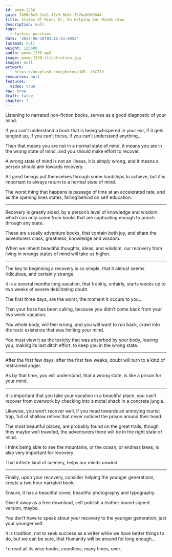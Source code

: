 ```yaml
---
id: poem-1256
guid: 7498d6e3-2ad1-45c9-8b8c-357ba6306044
title: States Of Mind; Or, On Helping Our Minds Grow
description: null
tags:
  - furkies-purrkies
date: '2023-08-10T03:15:54.985Z'
lastmod: null
weight: 125600
audio: poem-1256.mp3
image: poem-1256-illustration.jpg
images: null
artwork:
  - https://unsplash.com/photos/UXR--t8CZ1U
resources: null
features:
  video: true
raw: true
draft: false
chapter: 7
---
```


Listening to narrated non-fiction books,
serves as a good diagnostic of your mind.

If you can’t understand a book that is being whispered in your ear,
if it gets tangled up, if you can’t focus, if you can’t understand anything…

Then that means you are not in a normal state of mind,
it means you are in the wrong state of mind, and you should make effort to recover.

A wrong state of mind is not an illness, it is simply wrong,
and it means a person should aim towards recovery.

All great beings put themselves through some hardships to achieve,
but it is important to always return to a normal state of mind.

The worst thing that happens is passage of time at an accelerated rate,
and as the opening lines states, falling behind on self education.

---

Recovery is greatly aided, by a person’s level of knowledge and wisdom,
which can only come from books that are captivating enough to punch through any state.

These are usually adventure books, that contain both joy,
and share the adventurers class, greatness, knowledge and wisdom.

When we inherit beautiful thoughts, ideas, and wisdom,
our recovery from living in wrongs states of mind will take us higher.

---

The key to beginning a recovery is so simple,
that it almost seems ridiculous, and certainly strange.

It is a several months long vacation, that frankly, unfairly,
starts weeks up to two weeks of severe debilitating doubt.

The first three days, are the worst,
the moment it occurs to you...

That your boss has been calling,
because you didn’t come back from your two week vacation.

You whole body, will feel wrong, and you will want to run back,
crawl into the toxic existence that was limiting your mind.

You must view it as the toxicity that was absorbed by your body,
leaving you, making its last ditch effort, to keep you in the wrong state.

---

After the first few days, after the first few weeks,
doubt will turn to a kind of restrained anger.

As by that time, you will understand,
that a wrong state, is like a prison for your mind.

---

It is important that you take your vacation in a beautiful place,
you can’t recover from overwork by checking into a motel shack in a concrete jungle.

Likewise, you won’t recover well, if you head towards an annoying tourist trap,
full of shallow retires that never noticed the prison around their head.

The most beautiful places, are probably found on the great trails,
though they maybe well traveled, the adventurers there will be in the right state of mind.

I think being able to see the mountains, or the ocean, or endless lakes,
is also very important for recovery.

That infinite kind of scenery,
helps our minds unwind.

---

Finally, upon your recovery, consider helping the younger generations,
create a two hour narrated book.

Ensure, it has a beautiful cover,
beautiful photography and typography.

Give it away as a free download,
self publish a leather bound signed version, maybe.

You don’t have to speak about your recovery to the younger generation,
just your younger self.

It is tradition, not to seek success as a writer while we have better things to do,
but we can be sure, that Humanity will be around for long enough…

To read all its wise books,
countless, many times, over.
